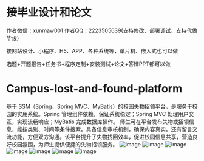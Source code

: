 # 接毕业设计和论文
作者微信：xunmaw001  作者QQ：2223505639(支持修改、部署调试、支持代做毕设)

接网站设计、小程序、H5、APP、各种系统等，单片机、嵌入式也可以做

选题+开题报告+任务书+程序定制+安装测试+论文+答辩PPT都可以做
# Campus-lost-and-found-platform
基于 SSM（Spring、Spring MVC、MyBatis）的校园失物招领平台，是服务于校园的实用系统。Spring 管理组件依赖，保证系统稳定；Spring MVC 处理用户交互，实现流畅响应；MyBatis 完成数据库操作。  师生可在平台发布失物或招领信息，能按类别、时间等条件搜索。具备信息审核机制，确保内容真实。还有留言交流功能，方便双方沟通。该平台提升了失物找回效率，促进校园信息共享，营造良好校园氛围，为师生提供便捷的失物招领服务。 
![image](https://github.com/user-attachments/assets/aa79b10c-17f8-455c-ae0c-caeae5322570)
![image](https://github.com/user-attachments/assets/51174d22-0f73-4820-9414-2e296ca72080)
![image](https://github.com/user-attachments/assets/c257930d-c48b-4457-b6d6-018f836c7ee3)
![image](https://github.com/user-attachments/assets/f219db1e-dcb0-4d09-bb09-5ca84952c91f)
![image](https://github.com/user-attachments/assets/9d80427b-5109-432d-ac1a-ee26b2477845)
![image](https://github.com/user-attachments/assets/7f2e4662-a35c-46a4-9e4b-bc41437d5fae)
![image](https://github.com/user-attachments/assets/d1d80daf-a9e9-4bc8-a7ed-93b3e4d46d81)
